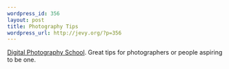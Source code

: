 ```yaml
--- 
wordpress_id: 356
layout: post
title: Photography Tips
wordpress_url: http://jevy.org/?p=356
---
```

<a href="http://digital-photography-school.com/blog/">Digital Photography School</a>.  Great tips for photographers or people aspiring to be one.
